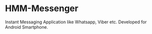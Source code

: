 # HMM-Messenger
Instant Messaging Application like Whatsapp, Viber etc. Developed for Android Smartphone.
